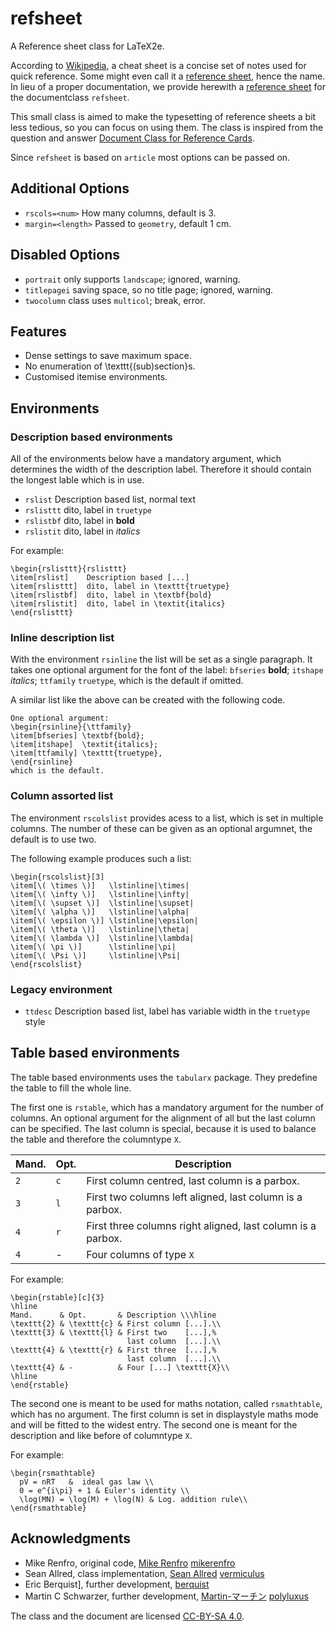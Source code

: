 # refsheet

A Reference sheet class for LaTeX2e.

According to [Wikipedia](https://en.wikipedia.org/wiki/Cheat_sheet), 
a cheat sheet is a concise set of notes used for quick reference.
Some might even call it a [reference sheet](https://en.wikipedia.org/wiki/Reference_card), 
hence the name.
In lieu of a proper documentation, we provide herewith a 
[reference sheet](documentation.pdf) for the documentclass `refsheet`.

This small class is aimed to make the typesetting of 
reference sheets a bit less tedious, so you can focus on using them.
The class is inspired from the question and answer 
[Document Class for Reference Cards](https://tex.stackexchange.com/q/99765).

Since `refsheet` is based on `article` most options can be passed on.

## Additional Options

  * `rscols=<num>`    How many columns, default is 3.
  * `margin=<length>` Passed to `geometry`, default 1 cm.

## Disabled Options

  * `portrait`   only supports `landscape`; ignored, warning.
  * `titlepagei` saving space, so no title page; ignored, warning.
  * `twocolumn`  class uses `multicol`; break, error.

## Features

  * Dense settings to save maximum space.
  * No enumeration of \texttt{(sub)section}s.
  * Customised itemise environments.

## Environments

### Description based environments

All of the environments below have a mandatory argument, 
which determines the width of the description label. 
Therefore it should contain the longest lable which is in use.

  * `rslist`    Description based list, normal text
  * `rslisttt`  dito, label in  `truetype`
  * `rslistbf`  dito, label in  **bold**
  * `rslistit`  dito, label in  _italics_

For example:

```
\begin{rslisttt}{rslisttt}
\item[rslist]    Description based [...]
\item[rslisttt]  dito, label in \texttt{truetype}
\item[rslistbf]  dito, label in \textbf{bold}
\item[rslistit]  dito, label in \textit{italics}
\end{rslisttt}
```

### Inline description list

With the environment  `rsinline` the list will be
set as a single paragraph.
It takes one optional argument for the font of the label:
  `bfseries` **bold**;
  `itshape`  _italics_;
  `ttfamily`  `truetype`,
which is the default if omitted.

A similar list like the above can be created with the following code.

```
One optional argument:
\begin{rsinline}{\ttfamily}
\item[bfseries] \textbf{bold};
\item[itshape]  \textit{italics};
\item[ttfamily] \texttt{truetype},
\end{rsinline}
which is the default.
```

### Column assorted list

The environment  `rscolslist` provides acess to a list, 
which is set in multiple columns.
The number of these can be given as an optional argumnet,
the default is to use two.

The following example produces such a list:

```
\begin{rscolslist}[3]
\item[\( \times \)]   \lstinline|\times| 
\item[\( \infty \)]   \lstinline|\infty| 
\item[\( \supset \)]  \lstinline|\supset|
\item[\( \alpha \)]   \lstinline|\alpha| 
\item[\( \epsilon \)] \lstinline|\epsilon|
\item[\( \theta \)]   \lstinline|\theta| 
\item[\( \lambda \)]  \lstinline|\lambda|
\item[\( \pi \)]      \lstinline|\pi| 
\item[\( \Psi \)]     \lstinline|\Psi|
\end{rscolslist}
```

### Legacy environment

  * `ttdesc`    Description based list, label has variable width 
  in the  `truetype` style

## Table based environments

The table based environments uses the  `tabularx` package.
They predefine the table to fill the whole line.

The first one is  `rstable`, which 
has a mandatory argument for the number of columns. 
An optional argument for the alignment of all but the last column can be specified.
The last column is special, because it is used to balance the table and 
therefore the columntype  `X`.

| Mand. | Opt. | Description                                                 |
| ----- | ---- | ----------------------------------------------------------- |
|  `2`  |  `c` | First column centred, last column is a parbox.              |
|  `3`  |  `l` | First two columns left aligned, last column is a parbox.    |
|  `4`  |  `r` | First three columns right aligned, last column is a parbox. |
|  `4`  | -    | Four columns of type  `X`                                   |

For example:

```
\begin{rstable}[c]{3}
\hline
Mand.      & Opt.       & Description \\\hline
\texttt{2} & \texttt{c} & First column [...].\\
\texttt{3} & \texttt{l} & First two    [...],%
                          last column  [...].\\
\texttt{4} & \texttt{r} & First three  [...],%
                          last column  [...].\\
\texttt{4} & -          & Four [...] \texttt{X}\\
\hline                          
\end{rstable}
```

The second one is meant to be used for maths notation,
called  `rsmathtable`, which has no argument.
The first column is set in displaystyle maths mode and 
will be fitted to the widest entry.
The second one is meant for the description and 
like before of columntype  `X`.

For example:

```
\begin{rsmathtable}
  pV = nRT   &  ideal gas law \\
  0 = e^{i\pi} + 1 & Euler's identity \\
  \log(MN) = \log(M) + \log(N) & Log. addition rule\\
\end{rsmathtable}
```

## Acknowledgments

 * Mike Renfro, original code, 
  [Mike Renfro](https://tex.stackexchange.com/users/3345)
  [mikerenfro](https://github.com/mikerenfro)
 * Sean Allred, class implementation, 
  [Sean Allred](https://tex.stackexchange.com/users/17423)
  [vermiculus](https://github.com/vermiculus)
 * Eric Berquist], further development, 
  [berquist](https://github.com/berquist)
 * Martin C Schwarzer, further development, 
  [Martin-マーチン](https://chemistry.stackexchange.com/users/4945)
  [polyluxus](https://github.com/polyluxus)

The class and the document are licensed [CC-BY-SA 4.0](LICENSE.markdown).

